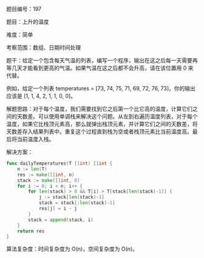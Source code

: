 题目编号：197

题目：上升的温度

难度：简单

考察范围：数组、日期时间处理

题干：给定一个包含每天气温的列表，编写一个程序，输出在这之后每一天需要再等几天才能看到更高的气温。如果气温在这之后都不会升高，请在该位置用 0 来代替。

例如，给定一个列表 temperatures = [73, 74, 75, 71, 69, 72, 76, 73]，你的输出应该是 [1, 1, 4, 2, 1, 1, 0, 0]。

解题思路：对于每个温度，我们需要找到它之后第一个比它高的温度，计算它们之间的天数差。可以使用单调栈来解决这个问题。从左到右遍历温度列表，对于每个温度，如果它比栈顶元素高，那么就弹出栈顶元素，并计算它们之间的天数差，将天数差存入结果列表中。重复这个过程直到栈为空或者栈顶元素比当前温度高。最后将当前温度入栈。

解决方案：

```go
func dailyTemperatures(T []int) []int {
    n := len(T)
    res := make([]int, n)
    stack := make([]int, 0)
    for i := 0; i < n; i++ {
        for len(stack) > 0 && T[i] > T[stack[len(stack)-1]] {
            j := stack[len(stack)-1]
            stack = stack[:len(stack)-1]
            res[j] = i - j
        }
        stack = append(stack, i)
    }
    return res
}
```

算法复杂度：时间复杂度为 O(n)，空间复杂度为 O(n)。